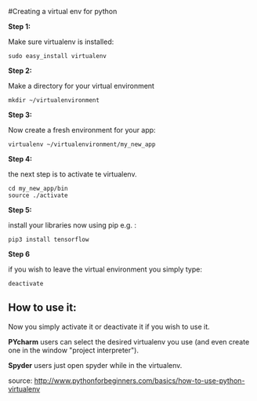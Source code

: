 #Creating a virtual env for python


**Step 1:**
    
Make sure virtualenv is installed:
    
    sudo easy_install virtualenv
    
**Step 2:**

Make a directory for your virtual environment

    mkdir ~/virtualenvironment
    
**Step 3:**

Now create a fresh environment for your app:

    virtualenv ~/virtualenvironment/my_new_app

**Step 4:**

the next step is to activate te virtualenv.

    cd my_new_app/bin
    source ./activate

**Step 5:**

install your libraries now using pip e.g. :

    pip3 install tensorflow
    
**Step 6**

if you wish to leave the virtual environment you simply type:

    deactivate

## How to use it:
Now you simply activate it or deactivate it if you wish to use it. 

**PYcharm** users can select the desired virtualenv you use (and even create one in the window "project interpreter"). 

**Spyder** users just open spyder while in the virtualenv.


source: http://www.pythonforbeginners.com/basics/how-to-use-python-virtualenv